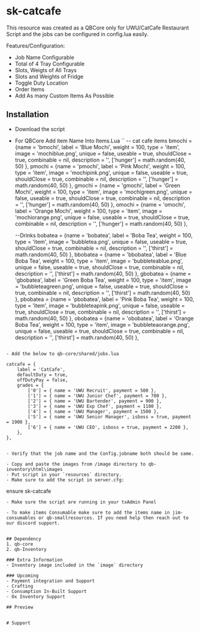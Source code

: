 # sk-catcafe

This resource was created as a QBCore only for UWU/CatCafe Restaurant Script and the jobs can be configured in config.lua easily.

Features/Configuration:
- Job Name Configurable
- Total of 4 Tray Configurable
- Slots, Weigts of All Trays
- Slots and Weights of Fridge
- Toggle Duty Location
- Order Items
- Add As many Custom Items As Possible 


## Installation

- Download the script
- For QBCore Add item Name Into Items.Lua
``
    -- cat cafe items
    bmochi 						= {name = 'bmochi',  	     			label = 'Blue Mochi',	 			weight = 100, 		type = 'item', 		image = 'mochiblue.png', 		unique = false, 	useable = true, 	shouldClose = true,   	combinable = nil,   description = '', ['hunger'] = math.random(40, 50) },
	pmochi 						= {name = 'pmochi',  	     			label = 'Pink Mochi',	 			weight = 100, 		type = 'item', 		image = 'mochipink.png', 		unique = false, 	useable = true, 	shouldClose = true,   	combinable = nil,   description = '', ['hunger'] = math.random(40, 50) },
	gmochi 						= {name = 'gmochi',  	     			label = 'Green Mochi',	 			weight = 100, 		type = 'item', 		image = 'mochigreen.png', 		unique = false, 	useable = true, 	shouldClose = true,   	combinable = nil,   description = '', ['hunger'] = math.random(40, 50) },
	omochi 						= {name = 'omochi',  	     			label = 'Orange Mochi',	 			weight = 100, 		type = 'item', 		image = 'mochiorange.png',		unique = false, 	useable = true, 	shouldClose = true,   	combinable = nil,   description = '', ['hunger'] = math.random(40, 50) },

	--Drinks
	bobatea 					= {name = 'bobatea',  	     			label = 'Boba Tea',	 				weight = 100, 		type = 'item', 		image = 'bubbletea.png', 		unique = false, 	useable = true, 	shouldClose = true,   	combinable = nil,   description = '', ['thirst'] = math.random(40, 50) },
	bbobatea 					= {name = 'bbobatea',  	     			label = 'Blue Boba Tea',	 		weight = 100, 		type = 'item', 		image = 'bubbleteablue.png',	unique = false, 	useable = true, 	shouldClose = true,   	combinable = nil,   description = '', ['thirst'] = math.random(40, 50) },
	gbobatea 					= {name = 'gbobatea',  	     			label = 'Green Boba Tea',	 		weight = 100, 		type = 'item', 		image = 'bubbleteagreen.png', 	unique = false, 	useable = true, 	shouldClose = true,   	combinable = nil,   description = '', ['thirst'] = math.random(40, 50) },
	pbobatea 					= {name = 'pbobatea',  	     			label = 'Pink Boba Tea',	 		weight = 100, 		type = 'item', 		image = 'bubbleteapink.png', 	unique = false, 	useable = true, 	shouldClose = true,   	combinable = nil,   description = '', ['thirst'] = math.random(40, 50) },
	obobatea 					= {name = 'obobatea',  	     			label = 'Orange Boba Tea',	 		weight = 100, 		type = 'item', 		image = 'bubbleteaorange.png', 	unique = false, 	useable = true, 	shouldClose = true,   	combinable = nil,   description = '', ['thirst'] = math.random(40, 50) },
	
```

- Add the below to qb-core/shared/jobs.lua
```
	catcafe = {
		label = 'CatCafe',
		defaultDuty = true,
		offDutyPay = false,
		grades = {
            ['0'] = { name = 'UWU Recruit', payment = 500 },
			['1'] = { name = 'UWU Junior Chef', payment = 700 },
			['2'] = { name = 'UWU Bartender', payment = 900 },
			['3'] = { name = 'UWU Exp Chef', payment = 1100 },
			['4'] = { name = 'UWU Manager', payment = 1500 },
			['5'] = { name = 'UWU Senior Manager', isboss = true, payment = 1900 },
			['6'] = { name = 'UWU CEO', isboss = true, payment = 2200 },
        },
	},

```

- Verify that the job name and the Config.jobname both should be same. 

- Copy and paste the images from /image directory to qb-inventory\html\images
- Put script in your `resources` directory.
- Make sure to add the script in server.cfg: 
```
ensure sk-catcafe
```
- Make sure the script are running in your txAdmin Panel

- To make items Consumable make sure to add the items name in jim-consumables or qb-smallresources. If you need help then reach out to our discord support. 


## Dependency
1. qb-core
2. qb-Inventory

### Extra Information
- Inventory image included in the `image` directory

### Upcoming
- Payment integration and Support
- Crafting
- Consumption In-Built Support
- Ox Inventory Support

## Preview


# Support



